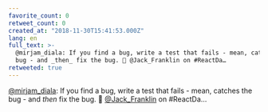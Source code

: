 ```yaml
---
favorite_count: 0
retweet_count: 0
created_at: "2018-11-30T15:41:53.000Z"
lang: en
full_text: >-
  @mirjam_diala: If you find a bug, write a test that fails - mean, catches the
  bug - and _then_ fix the bug. 🙌 @Jack_Franklin on #ReactDa…
retweeted: true
---
```


[@mirjam_diala](https://twitter.com/mirjam_diala): If you find a bug, write a
test that fails - mean, catches the bug - and _then_ fix the bug. 🙌
[@Jack_Franklin](https://twitter.com/Jack_Franklin) on #ReactDa…
